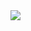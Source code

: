 <img align = right src="https://github-readme-stats.vercel.app/api?username=IlyaBritkov&&show_icons=true&title_color=ff4556&icon_color=e42323&text_color=ffffff&bg_color=191919">
<br><br>
